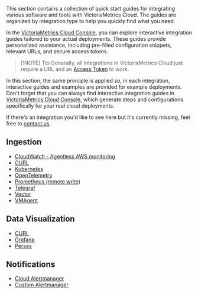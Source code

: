 This section contains a collection of quick start guides for integrating various software and tools
with VictoriaMetrics Cloud. The guides are organized by integration type to help you quickly find
what you need.

In the [VictoriaMetrics Cloud Console](https://console.victoriametrics.cloud/integrations), you can
explore interactive integration guides tailored to your actual deployments. These guides provide
personalized assistance, including pre-filled configuration snippets, relevant URLs, and secure
access tokens.

> [!NOTE] Tip
> Generally, all integrations in VictoriaMetrics Cloud just require a URL and an
> [Access Token](https://docs.victoriametrics.com/victoriametrics-cloud/deployments/access-tokens/) to work.

In this section, the same principle is applied so, in each integration, interactive guides and
examples are provided for example deployments. Don't forget that you can always find interactive
integration guides in [VictoriaMetrics Cloud Console](https://cloud.victoriametrics.com/integrations/),
which generate steps and configurations specifically for your real cloud deployments.

If there's an integration you'd like to see here but it's currently missing, feel free to [contact us](mailto:support-cloud@victoriametrics.com).

## Ingestion

- [CloudWatch - Agentless AWS monitoring](https://docs.victoriametrics.com/victoriametrics-cloud/integrations/cloudwatch/)
- [CURL](https://docs.victoriametrics.com/victoriametrics-cloud/integrations/curl/)
- [Kubernetes](https://docs.victoriametrics.com/victoriametrics-cloud/integrations/kubernetes/)
- [OpenTelemetry](https://docs.victoriametrics.com/victoriametrics-cloud/integrations/opentelemetry/)
- [Prometheus (remote write)](https://docs.victoriametrics.com/victoriametrics-cloud/integrations/prometheus/)
- [Telegraf](https://docs.victoriametrics.com/victoriametrics-cloud/integrations/telegraf/)
- [Vector](https://docs.victoriametrics.com/victoriametrics-cloud/integrations/vector/)
- [VMAgent](https://docs.victoriametrics.com/victoriametrics-cloud/integrations/vmagent/)

## Data Visualization

- [CURL](https://docs.victoriametrics.com/victoriametrics-cloud/integrations/curl/)
- [Grafana](https://docs.victoriametrics.com/victoriametrics-cloud/integrations/grafana/)
- [Perses](https://docs.victoriametrics.com/victoriametrics-cloud/integrations/perses/)

## Notifications

- [Cloud Alertmanager](https://docs.victoriametrics.com/victoriametrics-cloud/integrations/cloud-alertmanager/)
- [Custom Alertmanager](https://docs.victoriametrics.com/victoriametrics-cloud/integrations/custom-alertmanager/)
